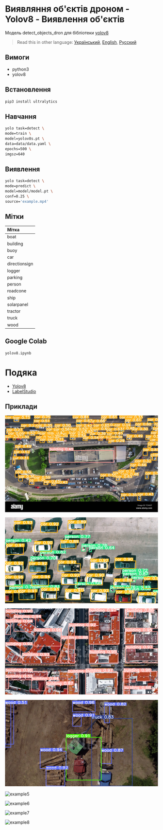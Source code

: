 # Виявляння об'єктів дроном - Yolov8 - Виявлення об'єктів

Модель detect_objects_dron для бібліотеки [yolov8](https://github.com/ultralytics/ultralytics)

> Read this in other language: [Український](README.md), [English](README.en.md), [Русский](README.ru.md)

## Вимоги
* python3
* yolov8

## Встановлення
```sh
pip3 install ultralytics
```

## Навчання
```sh
yolo task=detect \
mode=train \
model=yolov8s.pt \
data=data/data.yaml \
epochs=500 \
imgsz=640
```

## Виявлення
```sh
yolo task=detect \
mode=predict \
model=model/model.pt \
conf=0.25 \
source='example.mp4'
```

## Мітки
| Мітка               | 
| :-------------      |
| boat                |
| building            |
| buoy                |
| car                 |
| directionsign       |
| logger              |
| parking             |
| person              |
| roadcone            |
| ship                |
| solarpanel          |
| tractor             |
| truck               |
| wood                |

## Google Colab
```txt
yolov8.ipynb
```

# Подяка
* [Yolov8](https://github.com/ultralytics/ultralytics)
* [LabelStudio](https://github.com/HumanSignal/label-studio)

## Приклади
![example1](https://github.com/martinjack/detect_objects_dron/blob/master/examples/example1.jpeg?raw=true)

![example2](https://github.com/martinjack/detect_objects_dron/blob/master/examples/example2.png?raw=true)

![example3](https://github.com/martinjack/detect_objects_dron/blob/master/examples/example3.png?raw=true)

![example4](https://github.com/martinjack/detect_objects_dron/blob/master/examples/example4.png?raw=true)

![example5](https://github.com/martinjack/detect_objects_dron/blob/master/examples/example1.gif?raw=true)

![example6](https://github.com/martinjack/detect_objects_dron/blob/master/examples/example2.gif?raw=true)

![example7](https://github.com/martinjack/detect_objects_dron/blob/master/examples/example3.gif?raw=true)

![example8](https://github.com/martinjack/detect_objects_dron/blob/master/examples/example4.gif?raw=true)